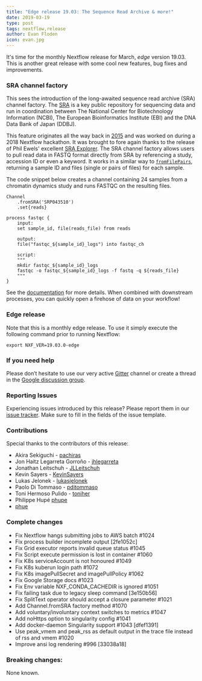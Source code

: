 ```yaml
---
title: "Edge release 19.03: The Sequence Read Archive & more!"
date: 2019-03-19
type: post
tags: nextflow,release
author: Evan Floden
icon: evan.jpg
---
```


It's time for the monthly Nextflow release for March, _edge_ version 19.03. This is another great release with some cool new features, bug fixes and improvements.

### SRA channel factory

This sees the introduction of the long-awaited sequence read archive (SRA) channel factory.
The [SRA](https://www.ncbi.nlm.nih.gov/sra) is a key public repository for sequencing data and run in coordination between The National Center for
Biotechnology Information (NCBI), The European Bioinformatics Institute (EBI) and the DNA Data Bank of Japan (DDBJ).

This feature originates all the way back in [2015](https://github.com/nextflow-io/nextflow/issues/89) and was worked on during a 2018 Nextflow hackathon. It was brought to fore again thanks to the release of Phil Ewels' excellent [SRA Explorer](https://ewels.github.io/sra-explorer/). The SRA channel factory allows users to pull read data in FASTQ format directly from SRA by referencing a study, accession ID or even a keyword. It works in a similar way to [`fromFilePairs`](https://www.nextflow.io/docs/latest/channel.html#fromfilepairs), returning a sample ID and files (single or pairs of files) for each sample.

The code snippet below creates a channel containing 24 samples from a chromatin dynamics study and runs FASTQC on the resulting files.

```
Channel
    .fromSRA('SRP043510')
    .set{reads}

process fastqc {
    input:
    set sample_id, file(reads_file) from reads

    output:
    file("fastqc_${sample_id}_logs") into fastqc_ch

    script:
    """
    mkdir fastqc_${sample_id}_logs
    fastqc -o fastqc_${sample_id}_logs -f fastq -q ${reads_file}
    """
}
```

See the [documentation](https://www.nextflow.io/docs/edge/channel.html#fromsra) for more details. When combined with downstream processes, you can quickly open a firehose of data on your workflow!

### Edge release

Note that this is a monthly edge release. To use it simply execute the following command prior to running Nextflow:

```
export NXF_VER=19.03.0-edge
```

### If you need help

Please don’t hesitate to use our very active [Gitter](https://gitter.im/nextflow-io/nextflow) channel or create a thread in the [Google discussion group](https://groups.google.com/forum/#!forum/nextflow).

### Reporting Issues

Experiencing issues introduced by this release? Please report them in our [issue tracker](https://github.com/nextflow-io/nextflow/issues). Make sure to fill in the fields of the issue template.

### Contributions

Special thanks to the contributors of this release:

- Akira Sekiguchi - [pachiras](https://github.com/pachiras)
- Jon Haitz Legarreta Gorroño - [jhlegarreta](https://github.com/jhlegarreta)
- Jonathan Leitschuh - [JLLeitschuh](https://github.com/JLLeitschuh)
- Kevin Sayers - [KevinSayers](https://github.com/KevinSayers)
- Lukas Jelonek - [lukasjelonek](https://github.com/lukasjelonek)
- Paolo Di Tommaso - [pditommaso](https://github.com/pditommaso)
- Toni Hermoso Pulido - [toniher](https://github.com/toniher)
- Philippe Hupé [phupe](https://github.com/phupe)
- [phue](https://github.com/phue)

### Complete changes

- Fix Nextflow hangs submitting jobs to AWS batch #1024
- Fix process builder incomplete output [2fe1052c]
- Fix Grid executor reports invalid queue status #1045
- Fix Script execute permission is lost in container #1060
- Fix K8s serviceAccount is not honoured #1049
- Fix K8s kuberun login path #1072
- Fix K8s imagePullSecret and imagePullPolicy #1062
- Fix Google Storage docs #1023
- Fix Env variable NXF_CONDA_CACHEDIR is ignored #1051
- Fix failing task due to legacy sleep command [3e150b56]
- Fix SplitText operator should accept a closure parameter #1021
- Add Channel.fromSRA factory method #1070
- Add voluntary/involuntary context switches to metrics #1047
- Add noHttps option to singularity config #1041
- Add docker-daemon Singularity support #1043 [dfef1391]
- Use peak_vmem and peak_rss as default output in the trace file instead of rss and vmem #1020
- Improve ansi log rendering #996 [33038a18]

### Breaking changes:

None known.
